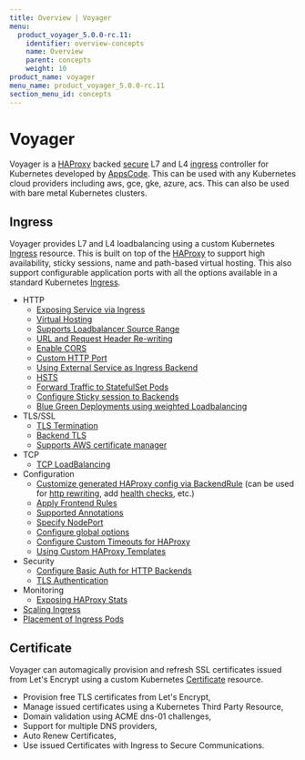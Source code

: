```yaml
---
title: Overview | Voyager
menu:
  product_voyager_5.0.0-rc.11:
    identifier: overview-concepts
    name: Overview
    parent: concepts
    weight: 10
product_name: voyager
menu_name: product_voyager_5.0.0-rc.11
section_menu_id: concepts
---
```


# Voyager
Voyager is a [HAProxy](http://www.haproxy.org/) backed [secure](#certificate) L7 and L4 [ingress](#ingress) controller for Kubernetes developed by
[AppsCode](https://appscode.com). This can be used with any Kubernetes cloud providers including aws, gce, gke, azure, acs. This can also be used with bare metal Kubernetes clusters.


## Ingress
Voyager provides L7 and L4 loadbalancing using a custom Kubernetes [Ingress](/products/voyager/5.0.0-rc.11/guides/ingress) resource. This is built on top of the [HAProxy](http://www.haproxy.org/) to support high availability, sticky sessions, name and path-based virtual hosting.
This also support configurable application ports with all the options available in a standard Kubernetes [Ingress](https://kubernetes.io/docs/concepts/services-networking/ingress/).

- HTTP
  - [Exposing Service via Ingress](/products/voyager/5.0.0-rc.11/guides/ingress/http/single-service)
  - [Virtual Hosting](/products/voyager/5.0.0-rc.11/guides/ingress/http/virtual-hosting)
  - [Supports Loadbalancer Source Range](/products/voyager/5.0.0-rc.11/guides/ingress/http/source-range)
  - [URL and Request Header Re-writing](/products/voyager/5.0.0-rc.11/guides/ingress/http/rewrite-rules)
  - [Enable CORS](/products/voyager/5.0.0-rc.11/guides/ingress/http/cors)
  - [Custom HTTP Port](/products/voyager/5.0.0-rc.11/guides/ingress/http/custom-http-port)
  - [Using External Service as Ingress Backend](/products/voyager/5.0.0-rc.11/guides/ingress/http/external-svc)
  - [HSTS](/products/voyager/5.0.0-rc.11/guides/ingress/http/hsts)
  - [Forward Traffic to StatefulSet Pods](/products/voyager/5.0.0-rc.11/guides/ingress/http/statefulset-pod)
  - [Configure Sticky session to Backends](/products/voyager/5.0.0-rc.11/guides/ingress/http/sticky-session)
  - [Blue Green Deployments using weighted Loadbalancing](/products/voyager/5.0.0-rc.11/guides/ingress/http/blue-green-deployment)
- TLS/SSL
  - [TLS Termination](/products/voyager/5.0.0-rc.11/guides/ingress/tls/overview)
  - [Backend TLS](/products/voyager/5.0.0-rc.11/guides/ingress/tls/backend-tls)
  - [Supports AWS certificate manager](/products/voyager/5.0.0-rc.11/guides/ingress/tls/aws-cert-manager)
- TCP
  - [TCP LoadBalancing](/products/voyager/5.0.0-rc.11/guides/ingress/tcp/overview)
- Configuration
  - [Customize generated HAProxy config via BackendRule](/products/voyager/5.0.0-rc.11/guides/ingress/configuration/backend-rule) (can be used for [http rewriting](https://www.haproxy.com/doc/aloha/7.0/haproxy/http_rewriting.html), add [health checks](https://www.haproxy.com/doc/aloha/7.0/haproxy/healthchecks.html), etc.)
  - [Apply Frontend Rules](/products/voyager/5.0.0-rc.11/guides/ingress/configuration/frontend-rule)
  - [Supported Annotations](/products/voyager/5.0.0-rc.11/guides/ingress/configuration/annotations)
  - [Specify NodePort](/products/voyager/5.0.0-rc.11/guides/ingress/configuration/node-port)
  - [Configure global options](/products/voyager/5.0.0-rc.11/guides/ingress/configuration/default-options)
  - [Configure Custom Timeouts for HAProxy](/products/voyager/5.0.0-rc.11/guides/ingress/configuration/default-timeouts)
  - [Using Custom HAProxy Templates](/products/voyager/5.0.0-rc.11/guides/ingress/configuration/custom-templates)
- Security
  - [Configure Basic Auth for HTTP Backends](/products/voyager/5.0.0-rc.11/guides/ingress/security/basic-auth)
  - [TLS Authentication](/products/voyager/5.0.0-rc.11/guides/ingress/security/tls-auth)
- Monitoring
  - [Exposing HAProxy Stats](/products/voyager/5.0.0-rc.11/guides/ingress/monitoring/stats)
- [Scaling Ingress](/products/voyager/5.0.0-rc.11/guides/ingress/scaling)
- [Placement of Ingress Pods](/products/voyager/5.0.0-rc.11/guides/ingress/pod-placement)


## Certificate

Voyager can automagically provision and refresh SSL certificates issued from Let's Encrypt using a custom Kubernetes [Certificate](/products/voyager/5.0.0-rc.11/guides/certificate) resource.

- Provision free TLS certificates from Let's Encrypt,
- Manage issued certificates using a Kubernetes Third Party Resource,
- Domain validation using ACME dns-01 challenges,
- Support for multiple DNS providers,
- Auto Renew Certificates,
- Use issued Certificates with Ingress to Secure Communications.
